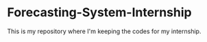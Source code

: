 # Forecasting-System-Internship
This is my repository where I'm keeping the codes for my internship.
